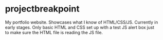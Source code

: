 # projectbreakpoint
My portfolio website.  Showcases what I know of HTML/CSS/JS.  Currently in early stages.  Only basic HTML and CSS set up with a test JS alert box just to make sure the HTML file is reading the JS file.
